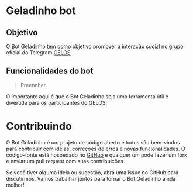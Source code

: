 # Geladinho bot

## Objetivo

O Bot Geladinho tem como objetivo promover a interação social no grupo oficial do Telegram [GELOS](https://t.me/gelos_geral).

## Funcionalidades do bot

> Preencher

O importante aqui é que o Bot Geladinho seja uma ferramenta útil e divertida para os participantes do GELOS.

# Contribuindo

O Bot Geladinho é um projeto de código aberto e todos são bem-vindos para contribuir com ideias, correções de erros e novas funcionalidades. O código-fonte está hospedado no [GitHub](https://github.com/seu-usuario/bot-geladinho) e qualquer um pode fazer um fork e enviar um pull request com suas contribuições.

Se você tiver alguma ideia ou sugestão, abra uma issue no GitHub para discutirmos. Vamos trabalhar juntos para tornar o Bot Geladinho ainda melhor!
